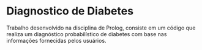# Diagnostico de Diabetes

Trabalho desenvolvido na disciplina de Prolog, consiste em um código que realiza um diagnóstico probabilístico de diabetes com base nas informações fornecidas pelos usuários.
